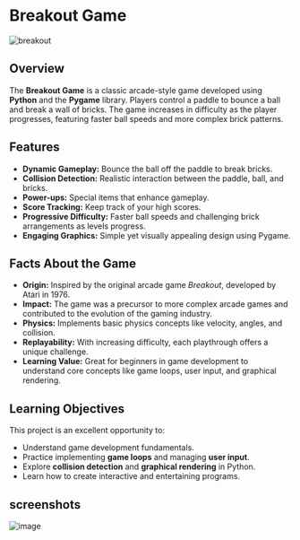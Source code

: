 # Breakout Game
![breakout](https://github.com/user-attachments/assets/f91e6ae8-db71-465e-859a-49b80e3ff7a9)

## Overview
The **Breakout Game** is a classic arcade-style game developed using **Python** and the **Pygame** library. Players control a paddle to bounce a ball and break a wall of bricks. The game increases in difficulty as the player progresses, featuring faster ball speeds and more complex brick patterns.

## Features
- **Dynamic Gameplay:** Bounce the ball off the paddle to break bricks.
- **Collision Detection:** Realistic interaction between the paddle, ball, and bricks.
- **Power-ups:** Special items that enhance gameplay.
- **Score Tracking:** Keep track of your high scores.
- **Progressive Difficulty:** Faster ball speeds and challenging brick arrangements as levels progress.
- **Engaging Graphics:** Simple yet visually appealing design using Pygame.

## Facts About the Game
- **Origin:** Inspired by the original arcade game *Breakout*, developed by Atari in 1976.
- **Impact:** The game was a precursor to more complex arcade games and contributed to the evolution of the gaming industry.
- **Physics:** Implements basic physics concepts like velocity, angles, and collision.
- **Replayability:** With increasing difficulty, each playthrough offers a unique challenge.
- **Learning Value:** Great for beginners in game development to understand core concepts like game loops, user input, and graphical rendering.

## Learning Objectives
This project is an excellent opportunity to:
- Understand game development fundamentals.
- Practice implementing **game loops** and managing **user input**.
- Explore **collision detection** and **graphical rendering** in Python.
- Learn how to create interactive and entertaining programs.

## screenshots
![image](https://github.com/user-attachments/assets/f24d6d73-08bd-4e3d-bf79-f80f4ce4c692)



